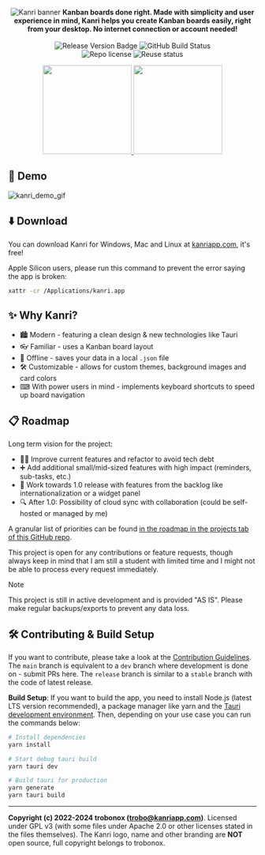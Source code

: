 <!--
SPDX-FileCopyrightText: Copyright (c) 2022-2024 trobonox <hello@trobo.dev>

SPDX-License-Identifier: Apache-2.0
-->

<p align="center">
    <img src="https://github.com/trobonox/kanri/assets/57040351/39aae8cf-f9bc-4e9e-821b-78c61a0fcb1d" alt="Kanri banner" />
    <b> Kanban boards done right. Made with simplicity and user experience in mind, Kanri helps you create Kanban boards easily, right from your desktop. No internet connection or account needed! </b>
    <br> <br>
    <img src="https://img.shields.io/github/v/release/trobonox/kanri" alt="Release Version Badge" />
    <img src="https://github.com/trobonox/kanri/actions/workflows/release.yml/badge.svg" alt="GitHub Build Status" />
    <br>
    <img src="https://img.shields.io/github/license/trobonox/kanri" alt="Repo license" />
    <img src="https://api.reuse.software/badge/github.com/trobonox/kanri" alt="Reuse status" />
    <br>
    <div align="center">
        <a href="https://kanriapp.com/download">
            <img width="180" src="https://github.com/trobonox/kanri/assets/57040351/f13c0cd7-6f6e-44e7-95ce-74282acdae51"/> 
        </a>
        <a href="https://discord.gg/J3TZzKAcCy">
            <img width="180" src="https://github.com/trobonox/kanri/assets/57040351/837f5516-e996-456c-acbe-1c376b856c14"/> 
        </a>
    </div>
</p>


## 🚀 Demo
![kanri_demo_gif](https://github.com/trobonox/kanri/assets/57040351/fa7a9d79-3847-47cb-8325-6715477879f4)

## ⬇️ Download
You can download Kanri for Windows, Mac and Linux at [kanriapp.com](https://kanriapp.com), it's free!

Apple Silicon users, please run this command to prevent the error saying the app is broken:
```bash
xattr -cr /Applications/kanri.app
```

## ✨ Why Kanri?
- 🏙 Modern - featuring a clean design & new technologies like Tauri
- 👓 Familiar - uses a Kanban board layout
- 🧾 Offline - saves your data in a local `.json` file
- 🛠 Customizable - allows for custom themes, background images and card colors
- ⌨ With power users in mind - implements keyboard shortcuts to speed up board navigation

## 📋 Roadmap
Long term vision for the project:
- 👷‍♂️ Improve current features and refactor to avoid tech debt
- ➕ Add additional small/mid-sized features with high impact (reminders, sub-tasks, etc.)
- 🚚 Work towards 1.0 release with features from the backlog like internationalization or a widget panel
- 🔍 After 1.0: Possibility of cloud sync with collaboration (could be self-hosted or managed by me)

A granular list of priorities can be found [in the roadmap in the projects tab of this GitHub repo](https://github.com/trobonox/kanri/projects).

This project is open for any contributions or feature requests, though always keep in mind that I am still a student with limited time and I might not be able to process every request immediately.

> [!NOTE]
> This project is still in active development and is provided "AS IS". Please make regular backups/exports to prevent any data loss.

## 🛠 Contributing & Build Setup
If you want to contribute, please take a look at the [Contribution Guidelines](https://github.com/trobonox/kanri/blob/main/CONTRIBUTING.md).
The `main` branch is equivalent to a `dev` branch where development is done on - submit PRs here. The `release` branch is similar to a `stable` branch with the code of latest release.

**Build Setup**:
If you want to build the app, you need to install Node.js (latest LTS version recommended), a package manager like yarn and the [Tauri development environment](https://tauri.app/v1/guides/getting-started/prerequisites).
Then, depending on your use case you can run the commands below:

```bash
# Install dependencies
yarn install

# Start debug tauri build
yarn tauri dev

# Build tauri for production
yarn generate
yarn tauri build
```

---
**Copyright (c) 2022-2024 trobonox (trobo@kanriapp.com)**. Licensed under GPL v3 (with some files under Apache 2.0 or other licenses stated in the files themselves).
The Kanri logo, name and other branding are **NOT** open source, full copyright belongs to trobonox.
